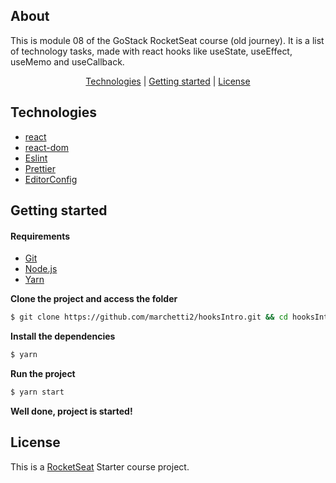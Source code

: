 <h2>About</h2>

This is module 08 of the GoStack RocketSeat course (old journey). It is a list of technology tasks, made with react hooks like useState, useEffect, useMemo and useCallback.

<p align="center">
 <a href="#technologies">Technologies</a> | <a href="#started">Getting started</a> | <a href="#license">License</a>
</p>

<h2 id="technologies">Technologies</h2>

- [react](https://reactjs.org)
- [react-dom](https://www.npmjs.com/package/react-dom)
- [Eslint](https://eslint.org/)
- [Prettier](https://prettier.io/)
- [EditorConfig](https://editorconfig.org/)

<h2 id="started">Getting started</h2>

<h4>Requirements</h4>

- [Git](https://git-scm.com) 
- [Node.js](https://nodejs.org/en/) 
- [Yarn](https://classic.yarnpkg.com/)

**Clone the project and access the folder**
```bash
$ git clone https://github.com/marchetti2/hooksIntro.git && cd hooksIntro
```

**Install the dependencies**
```bash
$ yarn
```
**Run the project**
```bash
$ yarn start
```
**Well done, project is started!**

<h2 id="license">License</h2>

This is a [RocketSeat](https://rocketseat.com.br) Starter course project.

